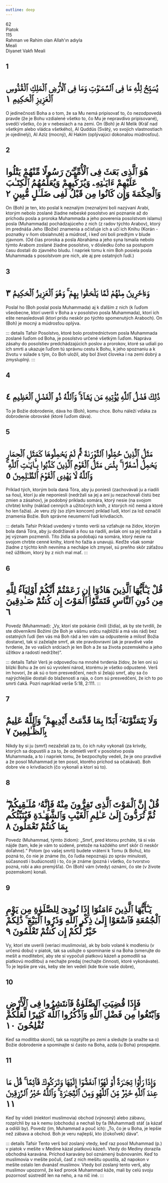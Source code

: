```yaml
---
outline: deep
---
```


<!--CHAPTER INTRO-->
<div class="chapter-title-wrapper">
<div class="chapter-title">62</div>
<div class="chapter-title-slovak">Piatok</div>
<div class="chapter-opening">115</div>
<div class="chapter-opening-slovak">Rahman ve Rahim olan Allah'ın adıyla</div>
</div>

<div class="intro2-wrapper">
<div class="chapter-info-wrapper">
<div class="chapter-info-translation">Meali</div>
<div class="chapter-info-name">Diyanet Vakfı Meali</div>
</div>

</div>

## 1

<!-- CHAPTER NUMBERS -->
<Badge type="info" text="62:1" class="badge" />
<div>
<div class="main-verse" >
<!-- ARABIC -->
<h1 class="verse-arabic">يُسَبِّحُ لِلَّهِ مَا فِى ٱلسَّمَـٰوَٰتِ وَمَا فِى ٱلْأَرْضِ ٱلْمَلِكِ ٱلْقُدُّوسِ ٱلْعَزِيزِ ٱلْحَكِيمِ ١</h1>
</div>
<!-- TÜRKÇE -->
<p>O jedinečnosti Boha a o tom, že sa Mu nemá pripisovať to, čo nezodpovedá pravde (že je Bohu vzdialené všetko to, čo Mu je nepravdivo pripisované), svedčí všetko, čo je v nebesiach a na zemi. On (Boh) je Al Melik (Kráľ nad všetkým alebo vládca všetkého), Al Quddús (Svätý, vo svojich vlastnostiach je ojedinelý), Al Azíz (mocný), Al Hakím (oplývajúci dokonalou múdrosťou).</p>
</div>
<div class="break"></div>

## 2

<!-- CHAPTER NUMBERS -->
<Badge type="info" text="62:2" class="badge" />
<div>
<div class="main-verse" >
<!-- ARABIC -->
<h1 class="verse-arabic">هُوَ ٱلَّذِى بَعَثَ فِى ٱلْأُمِّيِّـۧنَ رَسُولًا مِّنْهُمْ يَتْلُوا عَلَيْهِمْ ءَايَـٰتِهِۦ وَيُزَكِّيهِمْ وَيُعَلِّمُهُمُ ٱلْكِتَـٰبَ وَٱلْحِكْمَةَ وَإِن كَانُوا مِن قَبْلُ لَفِى ضَلَـٰلٍ مُّبِينٍ ٢</h1>
</div>
<!-- TÜRKÇE -->
<p>On (Boh) je ten, kto poslal k neznalým (neznalými boli nazývaní Arabi, ktorým nebolo zoslané žiadne nebeské posolstvo ani poznanie až do príchodu posla a proroka Muhammada a jeho poverenia posolstvom islamu) posla (Muhammada) pochádzajúceho z nich (z radov týchto Arabov), ktorý im prednáša Jeho (Božie) znamenia a očisťuje ich a učí ich Knihu (Korán - poznatky v ňom obsiahnuté) a múdrosť, i keď oni boli predtým v blude zjavnom. (Od čias proroka a posla Abraháma a jeho syna Ismaila nebolo týmto Arabom zoslané žiadne posolstvo, v dôsledku čoho sa postupom času dostali do zjavného bludu. I napriek tomu k nim Boh posiela posla Muhammada s posolstvom pre nich, ale aj pre ostatných ľudí.)</p>
</div>
<div class="break"></div>

## 3

<!-- CHAPTER NUMBERS -->
<Badge type="info" text="62:3" class="badge" />
<div>
<div class="main-verse" >
<!-- ARABIC -->
<h1 class="verse-arabic">وَءَاخَرِينَ مِنْهُمْ لَمَّا يَلْحَقُوا بِهِمْ ۚ وَهُوَ ٱلْعَزِيزُ ٱلْحَكِيمُ ٣</h1>
</div>
<!-- TÜRKÇE -->
<p>Poslal ho (Boh poslal posla Muhammada) aj k ďalším z nich (k ľuďom všeobecne, ktorí uverili v Boha a v posolstvo posla Muhammada), ktorí ich ešte nenasledovali (ktorí prídu neskôr po týchto spomenutých Araboch). On (Boh) je mocný a múdrosťou oplýva.</p>
</div>
<!-- TAFSIR -->

::: details Tafsir
Posolstvo, ktoré bolo prostredníctvom posla Muhammada zoslané ľuďom od Boha, je posolstvo určené všetkým ľuďom. Napráva zásahy do posolstiev predchádzajúcich poslov a prorokov, ktoré sa udiali po ich smrti a ukazuje ľuďom tú správnu cestu k Bohu, k jeho spoznaniu a k životu v súlade s tým, čo Boh uložil, aby bol život človeka i na zemi dobrý a zmysluplný.
:::

<div class="break"></div>

## 4

<!-- CHAPTER NUMBERS -->
<Badge type="info" text="62:4" class="badge" />
<div>
<div class="main-verse" >
<!-- ARABIC -->
<h1 class="verse-arabic">ذَٰلِكَ فَضْلُ ٱللَّهِ يُؤْتِيهِ مَن يَشَآءُ ۚ وَٱللَّهُ ذُو ٱلْفَضْلِ ٱلْعَظِيمِ ٤</h1>
</div>
<!-- TÜRKÇE -->
<p>To je Božie dobrodenie, dáva ho (Boh), komu chce. Bohu náleží vďaka za dobrodenie obrovské (ktoré ľuďom dáva).</p>
</div>

<div class="break"></div>

## 5

<!-- CHAPTER NUMBERS -->
<Badge type="info" text="62:5" class="badge" />
<div>
<div class="main-verse" >
<!-- ARABIC -->
<h1 class="verse-arabic">مَثَلُ ٱلَّذِينَ حُمِّلُوا ٱلتَّوْرَىٰةَ ثُمَّ لَمْ يَحْمِلُوهَا كَمَثَلِ ٱلْحِمَارِ يَحْمِلُ أَسْفَارًا ۚ بِئْسَ مَثَلُ ٱلْقَوْمِ ٱلَّذِينَ كَذَّبُوا بِـَٔايَـٰتِ ٱللَّهِ ۚ وَٱللَّهُ لَا يَهْدِى ٱلْقَوْمَ ٱلظَّـٰلِمِينَ ٥</h1>
</div>
<!-- TÜRKÇE -->
<p>Príklad tých, ktorým bola daná Tóra, aby ju poniesli (zachovávali ju a riadili sa ňou), ktorí ju ale neponiesli (nedržali sa jej a ani ju nezachovali čistú bez zmien a zásahov), je podobný príkladu somára, ktorý nesie (na svojom chrbte) knihy (náklad cenných a užitočných kníh, z ktorých nič nemá a ktoré ho len ťažia). Je veru zlý (so zlým koncom) príklad ľudí, ktorí za lož označili znamenia Božie. Boh správne neusmerní ľudí krivdiacich.</p>
</div>
<!-- TAFSIR -->

::: details Tafsir
Príklad uvedený v tomto verši sa vzťahuje na židov, ktorým bola daná Tóra, aby ju dodržiavali a ňou sa riadili, avšak oni sa jej nedržali a jej význam pozmenili. Títo židia sa podobajú na somára, ktorý nesie na svojom chrbte cenné knihy, ktoré ho ťažia a unavujú. Keďže však somár žiadne z týchto kníh nevníma a nechápe ich zmysel, sú preňho skôr záťažou než úžitkom, ktorý by z nich mal mať.
:::

<div class="break"></div>

## 6

<!-- CHAPTER NUMBERS -->
<Badge type="info" text="62:6" class="badge" />
<div>
<div class="main-verse" >
<!-- ARABIC -->
<h1 class="verse-arabic">قُلْ يَـٰٓأَيُّهَا ٱلَّذِينَ هَادُوٓا إِن زَعَمْتُمْ أَنَّكُمْ أَوْلِيَآءُ لِلَّهِ مِن دُونِ ٱلنَّاسِ فَتَمَنَّوُا ٱلْمَوْتَ إِن كُنتُمْ صَـٰدِقِينَ ٦</h1>
</div>
<!-- TÜRKÇE -->
<p>Povedz (Muhammad): „Vy, ktorí ste pokánie činili (židia), ak by ste tvrdili, že ste dôverníkmi Božími (že Boh je vášmu srdcu najbližší a má vás rád) bez ostatných ľudí (len vás má Boh rád a len vám sa odpustenie a milosť Božia dostane), tak si zaželajte smrť, ak ste pravdovravní (ak je pravdivé vaše tvrdenie, že vo vašich srdciach je len Boh a že sa života pozemského a jeho úžitkov a radostí nedržíte)“.</p>
</div>
<!-- TAFSIR -->

::: details Tafsir
Verš je odpoveďou na mnohé tvrdenia židov, že len oni sú blízki Bohu a že oni sú vyvolení národ, ktorému je všetko odpustené. Verš im hovorí, že ak sú o tom presvedčení, nech si želajú smrť, aby sa čo najrýchlejšie dostali do blaženosti a raja, o čom sú presvedčení, že ich to po smrti čaká. Pozri napríklad verše 5:18, 2:111.
:::

<div class="break"></div>

## 7

<!-- CHAPTER NUMBERS -->
<Badge type="info" text="62:7" class="badge" />
<div>
<div class="main-verse" >
<!-- ARABIC -->
<h1 class="verse-arabic">وَلَا يَتَمَنَّوْنَهُۥٓ أَبَدًا بِمَا قَدَّمَتْ أَيْدِيهِمْ ۚ وَٱللَّهُ عَلِيمٌ بِٱلظَّـٰلِمِينَ ٧</h1>
</div>
<!-- TÜRKÇE -->
<p>Nikdy by si ju (smrť) nezaželali za to, čo ich ruky vykonali (za krivdy, ktorých sa dopustili a za to, že odmietli veriť v posolstvo posla Muhammada, a to i napriek tomu, že bezpochyby vedeli, že je ono pravdivé a že posol Muhammad je ten posol, ktorého príchod sa očakával). Boh dobre vie o krivdiacich (čo vykonali a ktorí sú to).</p>
</div>

<div class="break"></div>

## 8

<!-- CHAPTER NUMBERS -->
<Badge type="info" text="62:8" class="badge" />
<div>
<div class="main-verse" >
<!-- ARABIC -->
<h1 class="verse-arabic">قُلْ إِنَّ ٱلْمَوْتَ ٱلَّذِى تَفِرُّونَ مِنْهُ فَإِنَّهُۥ مُلَـٰقِيكُمْ ۖ ثُمَّ تُرَدُّونَ إِلَىٰ عَـٰلِمِ ٱلْغَيْبِ وَٱلشَّهَـٰدَةِ فَيُنَبِّئُكُم بِمَا كُنتُمْ تَعْمَلُونَ ٨</h1>
</div>
<!-- TÜRKÇE -->
<p>Povedz (Muhammad, týmto židom): „Smrť, pred ktorou prcháte, tá si vás nájde (tam, kde je vám to súdené, pretože na každého smrť skôr či neskôr doľahne).“ Potom (po vašej smrti) budete vrátení k Tomu (k Bohu), kto pozná to, čo nie je známe (to, čo ľudia nepoznajú zo správ minulosti, súčasnosti i budúcnosti) i to, čo je známe (pozná i všetko, čo tvorstvo pozná, robí a ako premýšľa). On (Boh) vám (vtedy) oznámi, čo ste (v živote pozemskom) konali.</p>
</div>
<div class="break"></div>

## 9

<!-- CHAPTER NUMBERS -->
<Badge type="info" text="62:9" class="badge" />
<div>
<div class="main-verse" >
<!-- ARABIC -->
<h1 class="verse-arabic">يَـٰٓأَيُّهَا ٱلَّذِينَ ءَامَنُوٓا إِذَا نُودِىَ لِلصَّلَوٰةِ مِن يَوْمِ ٱلْجُمُعَةِ فَٱسْعَوْا إِلَىٰ ذِكْرِ ٱللَّهِ وَذَرُوا ٱلْبَيْعَ ۚ ذَٰلِكُمْ خَيْرٌ لَّكُمْ إِن كُنتُمْ تَعْلَمُونَ ٩</h1>
</div>
<!-- TÜRKÇE -->
<p>Vy, ktorí ste uverili (veriaci muslimovia), ak by bolo volané k modleniu (v určenú dobu) v piatok, tak sa usilujte o spomínanie si na Boha (smerujte do mešít a modlitební, aby ste si vypočuli piatkovú kázeň a pomodlili sa piatkovú modlitbu) a nechajte predaj (nechajte činnosti, ktoré vykonávate). To je lepšie pre vás, keby ste len vedeli (kde tkvie vaše dobre),</p>
</div>

<div class="break"></div>

## 10

<!-- CHAPTER NUMBERS -->
<Badge type="info" text="62:10" class="badge" />
<div>
<div class="main-verse" >
<!-- ARABIC -->
<h1 class="verse-arabic">فَإِذَا قُضِيَتِ ٱلصَّلَوٰةُ فَٱنتَشِرُوا فِى ٱلْأَرْضِ وَٱبْتَغُوا مِن فَضْلِ ٱللَّهِ وَٱذْكُرُوا ٱللَّهَ كَثِيرًا لَّعَلَّكُمْ تُفْلِحُونَ ١٠</h1>
</div>
<!-- TÜRKÇE -->
<p>Keď sa modlitba skončí, tak sa rozptýľte po zemi a sledujte (a snažte sa o) Božie dobrodenie a spomínajte si často na Boha, azda (u Boha) prospejete.</p>
</div>

<div class="break"></div>

## 11

<!-- CHAPTER NUMBERS -->
<Badge type="info" text="62:11" class="badge" />
<div>
<div class="main-verse" >
<!-- ARABIC -->
<h1 class="verse-arabic">وَإِذَا رَأَوْا تِجَـٰرَةً أَوْ لَهْوًا ٱنفَضُّوٓا إِلَيْهَا وَتَرَكُوكَ قَآئِمًا ۚ قُلْ مَا عِندَ ٱللَّهِ خَيْرٌ مِّنَ ٱللَّهْوِ وَمِنَ ٱلتِّجَـٰرَةِ ۚ وَٱللَّهُ خَيْرُ ٱلرَّٰزِقِينَ ١١</h1>
</div>
<!-- TÜRKÇE -->
<p>Keď by videli (niektorí muslimovia) obchod (výnosný) alebo zábavu, rozpŕchli by sa k nemu (obchodu) a nechali by ťa (Muhammad) stáť (a kázať a odišli by). Povedz (im, Muhammad a pouč ich): „To, čo je u Boha, je lepšie než zábava a obchod. Boh je veru najlepší, kto (čokoľvek) dáva“.</p>
</div>
<!-- TAFSIR -->

::: details Tafsir
Tento verš bol zoslaný vtedy, keď raz posol Muhammad (p.) v piatok v mešite v Medine kázal piatkovú kázeň. Vtedy do Mediny dorazila obchodná karavána. Príchod karavány bol oznámený bubnovaním. Keď to muslimovia v mešite počuli, časť z nich mešitu opustila, až napokon v mešite ostalo len dvanásť muslimov. Vtedy bol zoslaný tento verš, aby muslimov upozornil, že keď prorok Muhammad káže, mali by celú svoju pozornosť sústrediť len na neho, a na nič iné.
:::
